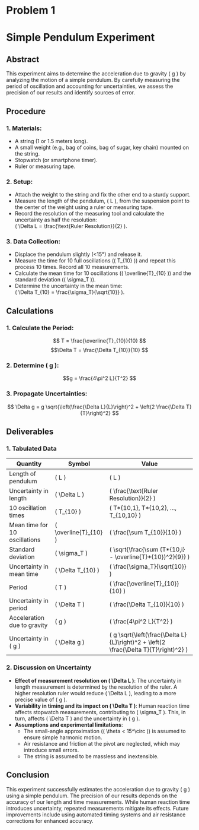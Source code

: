 # Problem 1

# Simple Pendulum Experiment

## Abstract

This experiment aims to determine the acceleration due to gravity \( g \) by analyzing the motion of a simple pendulum. By carefully measuring the period of oscillation and accounting for uncertainties, we assess the precision of our results and identify sources of error.

## Procedure

### 1. Materials:

- A string (1 or 1.5 meters long).
- A small weight (e.g., bag of coins, bag of sugar, key chain) mounted on the string.
- Stopwatch (or smartphone timer).
- Ruler or measuring tape.

### 2. Setup:

- Attach the weight to the string and fix the other end to a sturdy support.
- Measure the length of the pendulum, \( L \), from the suspension point to the center of the weight using a ruler or measuring tape.
- Record the resolution of the measuring tool and calculate the uncertainty as half the resolution:  
  \( \Delta L = \frac{\text{Ruler Resolution}}{2} \).

### 3. Data Collection:

- Displace the pendulum slightly (<15°) and release it.
- Measure the time for 10 full oscillations (\( T\_{10} \)) and repeat this process 10 times. Record all 10 measurements.
- Calculate the mean time for 10 oscillations (\( \overline{T}\_{10} \)) and the standard deviation (\( \sigma_T \)).
- Determine the uncertainty in the mean time:  
  \( \Delta T\_{10} = \frac{\sigma_T}{\sqrt{10}} \).

## Calculations

### 1. Calculate the Period:

$$ T = \frac{\overline{T}_{10}}{10} $$
$$\Delta T = \frac{\Delta T_{10}}{10} $$

### 2. Determine \( g \):

$$g = \frac{4\pi^2 L}{T^2} $$

### 3. Propagate Uncertainties:

$$ \Delta g = g \sqrt{\left(\frac{\Delta L}{L}\right)^2 + \left(2 \frac{\Delta T}{T}\right)^2} $$

## Deliverables

### 1. Tabulated Data

| Quantity                      | Symbol                   | Value                                                                                  |
| ----------------------------- | ------------------------ | -------------------------------------------------------------------------------------- |
| Length of pendulum            | \( L \)                  | \( L \)                                                                                |
| Uncertainty in length         | \( \Delta L \)           | \( \frac{\text{Ruler Resolution}}{2} \)                                                |
| 10 oscillation times          | \( T\_{10} \)            | \( T*{10,1}, T*{10,2}, ..., T\_{10,10} \)                                              |
| Mean time for 10 oscillations | \( \overline{T}\_{10} \) | \( \frac{\sum T\_{10}}{10} \)                                                          |
| Standard deviation            | \( \sigma_T \)           | \( \sqrt{\frac{\sum (T*{10,i} - \overline{T}*{10})^2}{9}} \)                           |
| Uncertainty in mean time      | \( \Delta T\_{10} \)     | \( \frac{\sigma_T}{\sqrt{10}} \)                                                       |
| Period                        | \( T \)                  | \( \frac{\overline{T}\_{10}}{10} \)                                                    |
| Uncertainty in period         | \( \Delta T \)           | \( \frac{\Delta T\_{10}}{10} \)                                                        |
| Acceleration due to gravity   | \( g \)                  | \( \frac{4\pi^2 L}{T^2} \)                                                             |
| Uncertainty in \( g \)        | \( \Delta g \)           | \( g \sqrt{\left(\frac{\Delta L}{L}\right)^2 + \left(2 \frac{\Delta T}{T}\right)^2} \) |

### 2. Discussion on Uncertainty

- **Effect of measurement resolution on \( \Delta L \)**: The uncertainty in length measurement is determined by the resolution of the ruler. A higher resolution ruler would reduce \( \Delta L \), leading to a more precise value of \( g \).
- **Variability in timing and its impact on \( \Delta T \)**: Human reaction time affects stopwatch measurements, contributing to \( \sigma_T \). This, in turn, affects \( \Delta T \) and the uncertainty in \( g \).
- **Assumptions and experimental limitations**:
  - The small-angle approximation (\( \theta < 15^\circ \)) is assumed to ensure simple harmonic motion.
  - Air resistance and friction at the pivot are neglected, which may introduce small errors.
  - The string is assumed to be massless and inextensible.

## Conclusion

This experiment successfully estimates the acceleration due to gravity \( g \) using a simple pendulum. The precision of our results depends on the accuracy of our length and time measurements. While human reaction time introduces uncertainty, repeated measurements mitigate its effects. Future improvements include using automated timing systems and air resistance corrections for enhanced accuracy.
